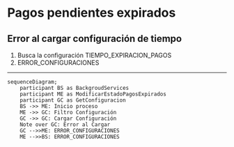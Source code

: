 # Pagos pendientes expirados

## Error al cargar configuración de tiempo
1. Busca la configuración TIEMPO_EXPIRACION_PAGOS
2. ERROR_CONFIGURACIONES
***


```mermaid
sequenceDiagram;
    participant BS as BackgroudServices
    participant ME as ModificarEstadoPagosExpirados
    participant GC as GetConfiguracion
    BS ->> ME: Inicio proceso
    ME ->> GC: Filtro Configuración
    GC ->> GC: Cargar Configuración
    Note over GC: Error al Cargar
    GC -->>ME: ERROR_CONFIGURACIONES
    ME -->>BS: ERROR_CONFIGURACIONES
```
